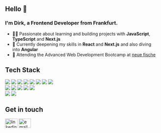 ## Hello 👋
### I'm Dirk, a Frontend Developer from Frankfurt. 
- 👨‍💻 Passionate about learning and building projects with **JavaScript**, **TypeScript** and **Next.js**  
- 🌱 Currently deepening my skills in **React** and **Next.js** and also diving into **Angular**
- 🚀 Attending the Advanced Web Development Bootcamp at [neue fische](https://www.neuefische.de/)


## Tech Stack
<a href="#" target="_blank"><img src="https://img.shields.io/badge/Angular-DD0031?style=for-the-badge&logo=angular&logoColor=white" /></a>
<a href="#" target="_blank"><img src="https://img.shields.io/badge/React-20232A?style=for-the-badge&logo=react&logoColor=61DAFB2" /></a>
<a href="#" target="_blank"><img src="https://img.shields.io/badge/React_Router-CA4245?style=for-the-badge&logo=react-router&logoColor=white" /></a>
<a href="#" target="_blank"><img src="https://img.shields.io/badge/Next.js-000000?style=for-the-badge&logo=nextdotjs&logoColor=white" /></a>
<a href="#" target="_blank"><img src="https://img.shields.io/badge/Node%20js-339933?style=for-the-badge&logo=nodedotjs&logoColor=white" /></a>
<a href="#" target="_blank"><img src="https://img.shields.io/badge/Express%20js-000000?style=for-the-badge&logo=express&logoColor=white" /></a>
<a href="#" target="_blank"><img src="https://img.shields.io/badge/Nunjucks-1C4913?style=for-the-badge&logo=nunjucks&logoColor=white" /></a>
<a href="#" target="_blank"><img src="https://img.shields.io/badge/jQuery-0769AD?style=for-the-badge&logo=jquery&logoColor=white" /></a>
<br/>
<a href="#" target="_blank"><img src="https://img.shields.io/badge/TypeScript-007ACC?style=for-the-badge&logo=typescript&logoColor=white" /></a>
<a href="#" target="_blank"><img src="https://img.shields.io/badge/JavaScript-323330?style=for-the-badge&logo=javascript&logoColor=F7DF1E" /></a>
<a href="#" target="_blank"><img src="https://img.shields.io/badge/HTML5-DD4B25?style=for-the-badge&logo=html5&logoColor=white" /></a>
<a href="#" target="_blank"><img src="https://img.shields.io/badge/CSS3-0070BB?style=for-the-badge&logo=css3&logoColor=white" /></a>
<a href="#" target="_blank"><img src="https://img.shields.io/badge/Tailwind_CSS-38B2AC?style=for-the-badge&logo=tailwind-css&logoColor=white" /></a>
<br/>
<a href="#" target="_blank"><img src="https://img.shields.io/badge/GIT-F05033?style=for-the-badge&logo=git&logoColor=white" /></a>
<a href="#" target="_blank"><img src="https://img.shields.io/badge/Github-323330?style=for-the-badge&logo=github&logoColor=white" /></a>

## Get in touch
<a href="https://www.linkedin.com/in/difunk/" target="blank"><img align="center" src="https://cdn.jsdelivr.net/npm/simple-icons@3.0.1/icons/linkedin.svg" alt="linkedin" height="30" width="40" /></a>
<a href="mailto:dirk_funk@web.de" target="blank"><img align="center" src="https://cdn.jsdelivr.net/npm/simple-icons@3.0.1/icons/mail-dot-ru.svg" alt="email" height="30" width="40" /></a>
